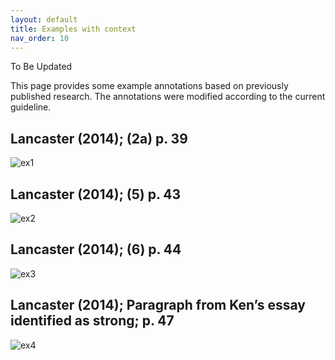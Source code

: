 ```yaml
---
layout: default
title: Examples with context
nav_order: 10
---
```



To Be Updated

This page provides some example annotations based on previously published research. 
The annotations were modified according to the current guideline. 

## Lancaster (2014); (2a) p. 39

![ex1](../figures/examples/Lancaster(2014)_1.png)

## Lancaster (2014); (5) p. 43

![ex2](../figures/examples/Lancaster(2014)_2.png)

## Lancaster (2014); (6) p. 44

![ex3](../figures/examples/Lancaster(2014)_3.png)

## Lancaster (2014); Paragraph from Ken’s essay identified as strong; p. 47

![ex4](../figures/examples/Lancaster(2014)_4.png)